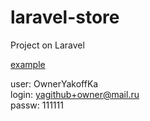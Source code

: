 # laravel-store

Project on Laravel

<a href="https://laravel-store.dragoon.pw">example</a>

user: OwnerYakoffKa<br>
login: yagithub+owner@mail.ru<br>
passw: 111111<br>

